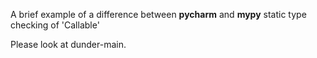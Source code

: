 A brief example of a difference between **pycharm** and **mypy** static type checking of 'Callable'

Please look at dunder-main.